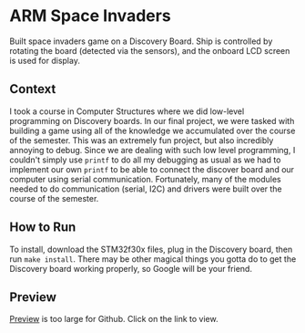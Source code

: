 # ARM Space Invaders

Built space invaders game on a Discovery Board. Ship is controlled by rotating the board (detected via the sensors), and the onboard LCD screen is used for display.

## Context
I took a course in Computer Structures where we did low-level programming on Discovery boards. In our final project, we were tasked with building a game using all of the knowledge we accumulated over the course of the semester. This was an extremely fun project, but also incredibly annoying to debug. Since we are dealing with such low level programming, I couldn't simply use `printf` to do all my debugging as usual as we had to implement our own `printf` to be able to connect the discover board and our computer using serial communication. Fortunately, many of the modules needed to do communication (serial, I2C) and drivers were built over the course of the semester.

## How to Run
To install, download the STM32f30x files, plug in the Discovery board, then run `make install`. There may be other magical things you gotta do to get the Discovery board working properly, so Google will be your friend.

## Preview
[Preview](https://i.imgur.com/mTeTS0B.gifv) is too large for Github. Click on the link to view.
